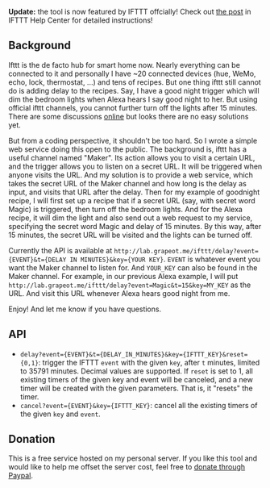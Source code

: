 **Update:** the tool is now featured by IFTTT offcially! Check out [the post](https://help.ifttt.com/hc/en-us/articles/360059005834-How-to-add-a-delay-to-an-IFTTT-action) in IFTTT Help Center for detailed instructions!

## Background

Ifttt is the de facto hub for smart home now. Nearly everything can be connected to it and personally I have ~20 connected devices (hue, WeMo, echo, lock, thermostat, ...) and tens of recipes. But one thing ifttt still cannot do is adding delay to the recipes. Say, I have a good night trigger which will dim the bedroom lights when Alexa hears I say good night to her. But using official ifttt channels, you cannot further turn off the lights after 15 minutes. There are some discussions [online](http://webapps.stackexchange.com/questions/33674/ifttt-can-you-specify-a-delay-for-an-action) but looks there are no easy solutions yet. 

But from a coding perspective, it shouldn't be too hard. So I wrote a simple web service doing this open to the public. The background is, ifttt has a useful channel named "Maker". Its action allows you to visit a certain URL, and the trigger allows you to listen on a secret URL. It will be triggered when anyone visits the URL. And my solution is to provide a web service, which takes the secret URL of the Maker channel and how long is the delay as input, and visits that URL after the delay. Then for my example of goodnight recipe, I will first set up a recipe that if a secret URL (say, with secret word Magic) is triggered, then turn off the bedroom lights. And for the Alexa recipe, it will dim the light and also send out a web request to my service, specifying the secret word Magic and delay of 15 minutes. By this way, after 15 minutes, the secret URL will be visited and the lights can be turned off. 

Currently the API is available at `http://lab.grapeot.me/ifttt/delay?event={EVENT}&t={DELAY IN MINUTES}&key={YOUR KEY}`. `EVENT` is whatever event you want the Maker channel to listen for. And `YOUR_KEY` can also be found in the Maker channel. For example, in our previous Alexa example, I will put `http://lab.grapeot.me/ifttt/delay?event=Magic&t=15&key=MY_KEY` as the URL. And visit this URL whenever Alexa hears good night from me.

Enjoy! And let me know if you have questions.

## API

* `delay?event={EVENT}&t={DELAY_IN_MINUTES}&key={IFTTT_KEY}&reset={0,1}`: trigger the IFTTT `event` with the given `key`, after `t` minutes, limited to 35791 minutes. Decimal values are supported. If `reset` is set to 1, all existing timers of the given key and event will be canceled, and a new timer will be created with the given parameters. That is, it "resets" the timer.
* `cancel?event={EVENT}&key={IFTTT_KEY}`: cancel all the existing timers of the given `key` and `event`.

## Donation

This is a free service hosted on my personal server. If you like this tool and would like to help me offset the server cost, feel free to [donate through Paypal](https://www.paypal.com/donate?business=3SPXYULC2DV84&no_recurring=0&item_name=Show+your+support+for+IFTTT+Delay&currency_code=USD).
